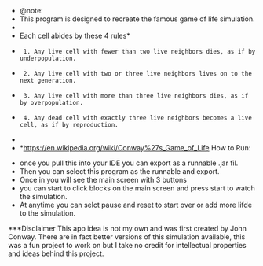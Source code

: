  * @note:
 * This program is designed to recreate the famous game of life simulation.
 * 
 * Each cell abides by these 4 rules*
 * 		1. Any live cell with fewer than two live neighbors dies, as if by underpopulation.
 * 		2. Any live cell with two or three live neighbors lives on to the next generation.
 * 		3. Any live cell with more than three live neighbors dies, as if by overpopulation.
 * 		4. Any dead cell with exactly three live neighbors becomes a live cell, as if by reproduction.
 *
 * *https://en.wikipedia.org/wiki/Conway%27s_Game_of_Life
How to Run:
- once you pull this into your IDE you can export as a runnable .jar fil.
- Then you can select this program as the runnable and export.
- Once in you will see the main screen with 3 buttons
- you can start to click blocks on the main screen and press start to watch the simulation.
- At anytime you can selct pause and reset to start over or add more lifde to the simulation.

***Disclaimer
This app idea is not my own and was first created by John Conway.
There are in fact better versions of this simulation available, this was a
fun project to work on but I take no credit for intellectual properties and ideas behind this project.
